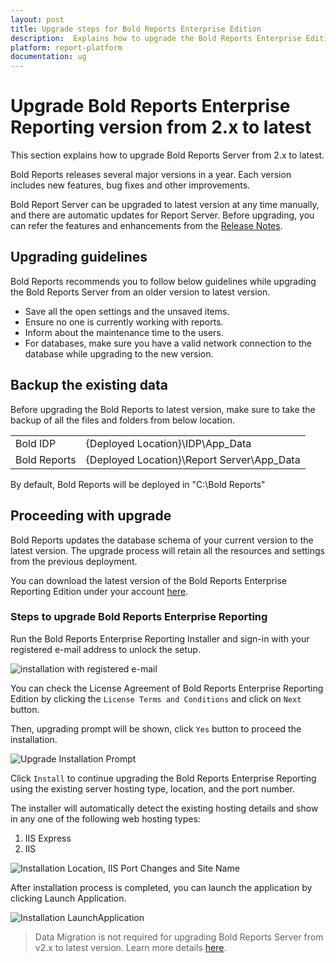 ```yaml
---
layout: post
title: Upgrade steps for Bold Reports Enterprise Edition
description:  Explains how to upgrade the Bold Reports Enterprise Edition version from 2.x to the latest versions.
platform: report-platform
documentation: ug
---
```


# Upgrade Bold Reports Enterprise Reporting version from 2.x to latest

This section explains how to upgrade Bold Reports Server from 2.x to latest.

Bold Reports releases several major versions in a year. Each version includes new features, bug fixes and other improvements.

Bold Report Server can be upgraded to latest version at any time manually, and there are automatic updates for Report Server. Before upgrading, you can refer the features and enhancements from the [Release Notes](https://www.boldreports.com/release-history/2-2#2-2-28).

## Upgrading guidelines

Bold Reports recommends you to follow below guidelines while upgrading the Bold Reports Server from an older version to latest version.

* Save all the open settings and the unsaved items.
* Ensure no one is currently working with reports.
* Inform about the maintenance time to the users.
* For databases, make sure you have a valid network connection to the database while upgrading to the new version.

## Backup the existing data

Before upgrading the Bold Reports to latest version, make sure to take the backup of all the files and folders from below location.
<table>
    <tr>
      <td>
       Bold IDP
      </td>
      <td>
      {Deployed Location}\IDP\App_Data
      </td>
    </tr>
    <tr>
      <td>
       Bold Reports
      </td>
      <td>
       {Deployed Location}\Report Server\App_Data
      </td>
    </tr>
    </table>

By default, Bold Reports will be deployed in "C:\Bold Reports\"

## Proceeding with upgrade

Bold Reports updates the database schema of your current version to the latest version. The upgrade process will retain all the resources and settings from the previous deployment.

You can download the latest version of the Bold Reports Enterprise Reporting Edition under your account [here](https://www.boldreports.com/account/downloads).

### Steps to upgrade Bold Reports Enterprise Reporting

Run the Bold Reports Enterprise Reporting Installer and sign-in with your registered e-mail address to unlock the setup.

![installation with registered e-mail](/static/assets/on-premise/images/getting-started/upgrade-install-setup.png)

You can check the License Agreement of Bold Reports Enterprise Reporting Edition by clicking the `License Terms and Conditions` and click on `Next` button.

Then, upgrading prompt will be shown, click `Yes` button to proceed the installation.

![Upgrade Installation Prompt](/static/assets/on-premise/images/getting-started/upgrade-prompt.png)

Click `Install` to continue upgrading the Bold Reports Enterprise Reporting using the existing server hosting type, location, and the port number.

The installer will automatically detect the existing hosting details and show in any one of the following web hosting types:

1. IIS Express
2. IIS

![Installation Location, IIS Port Changes and Site Name](/static/assets/on-premise/images/getting-started/upgrade-web-server-type.png)

After installation process is completed, you can launch the application by clicking Launch Application.

![Installation LaunchApplication](/static/assets/on-premise/images/getting-started/upgrade-launch-app.png)

> Data Migration is not required for upgrading Bold Reports Server from v2.x to latest version. Learn more details [here](/on-premise/faq/is-data-migration-required-for-bold-reports-report-server-v2.x-upgrade/).